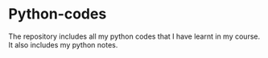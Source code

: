 # Python-codes
The repository includes all my python codes that I have learnt in my course. It also includes my python notes. 

